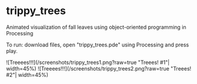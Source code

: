 # trippy_trees
Animated visualization of fall leaves using object-oriented programming in Processing

To run: download files, open "trippy_trees.pde" using Processing and press play.

![Treeees!!!](/screenshots/trippy_trees1.png?raw=true "Treees! #1"| width=45%)
![Treeees!!!](/screenshots/trippy_trees2.png?raw=true "Treees! #2"| width=45%)
